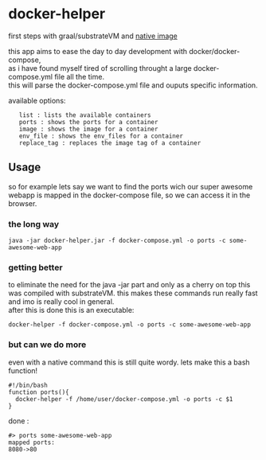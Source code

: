 # docker-helper

first steps with graal/substrateVM and [native image](https://medium.com/palantir/first-steps-with-graal-and-substrate-vm-193f8a8bf60e)

this app aims to ease the day to day development with docker/docker-compose,  
as i have found myself tired of scrolling throught a large docker-compose.yml file all the time.  
this will parse the docker-compose.yml file and ouputs specific information.  

  available options: 
 ```
    list : lists the available containers
    ports : shows the ports for a container
    image : shows the image for a container
    env_file : shows the env_files for a container
    replace_tag : replaces the image tag of a container
```

## Usage

so for example lets say we want to find the ports wich our super awesome webapp is mapped in the docker-compose file, so we can access it in the browser.

### the long way 
 ```
java -jar docker-helper.jar -f docker-compose.yml -o ports -c some-awesome-web-app
 ```
### getting better
to eliminate the need for the java -jar part and only as a cherry on top this was compiled with substrateVM.
this makes these commands run really fast and imo is really cool in general.  
after this is done this is an executable:
 ```
docker-helper -f docker-compose.yml -o ports -c some-awesome-web-app
 ```

### but can we do more
even with a native command this is still quite wordy. 
lets make this a bash function!

```
#!/bin/bash
function ports(){
  docker-helper -f /home/user/docker-compose.yml -o ports -c $1
}
```

done : 

```
#> ports some-awesome-web-app
mapped ports: 
8080->80
```

